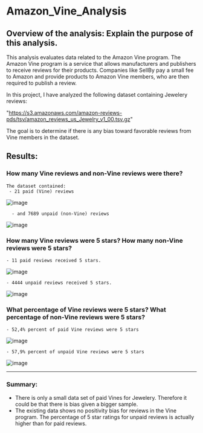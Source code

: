 # Amazon_Vine_Analysis

## Overview of the analysis: Explain the purpose of this analysis.
This analysis evaluates data related to the Amazon Vine program. The Amazon Vine program is a service that allows manufacturers and publishers to receive reviews for their products. Companies like SellBy pay a small fee to Amazon and provide products to Amazon Vine members, who are then required to publish a review.

In this project, I have analyzed the following dataset containing Jewelery reviews: 

"https://s3.amazonaws.com/amazon-reviews-pds/tsv/amazon_reviews_us_Jewelry_v1_00.tsv.gz"

The goal is to determine if there is any bias toward favorable reviews from Vine members in the dataset. 


## Results: 
        
### How many Vine reviews and non-Vine reviews were there?
    
    The dataset contained:
     - 21 paid (Vine) reviews
     
    
  ![image](https://user-images.githubusercontent.com/91682586/152696895-ce988b46-6883-4b5d-9103-7d12acbf7e70.png)

      - and 7689 unpaid (non-Vine) reviews
    
  ![image](https://user-images.githubusercontent.com/91682586/152696917-537d5053-d5df-44c6-9676-2d47f2534062.png)

    
    
### How many Vine reviews were 5 stars? How many non-Vine reviews were 5 stars?
    - 11 paid reviews received 5 stars.
    
   ![image](https://user-images.githubusercontent.com/91682586/152696949-f72fbcda-85a1-4d70-9559-6bdc2fa5c777.png)

    - 4444 unpaid reviews received 5 stars.
    
   ![image](https://user-images.githubusercontent.com/91682586/152696967-f3b9fed2-0f9a-4c71-9b69-8470b77caa92.png)

   

### What percentage of Vine reviews were 5 stars? What percentage of non-Vine reviews were 5 stars?

    - 52,4% percent of paid Vine reviews were 5 stars
    
   ![image](https://user-images.githubusercontent.com/91682586/152696788-29700f0e-2906-4932-bc63-22783f66c757.png)

    - 57,9% percent of unpaid Vine reviews were 5 stars
    
   ![image](https://user-images.githubusercontent.com/91682586/152696777-ca7cdc8c-4ee6-4d3a-ac5b-452af1637345.png)

 ___   
### Summary: 
       
   - There is only a small data set of paid Vines for Jewelery. Therefore it could be that there is bias given a bigger sample.   
   - The existing data shows no positivity bias for reviews in the Vine program. The percentage of 5 star ratings for unpaid reviews is actually higher than for paid reviews.
    
